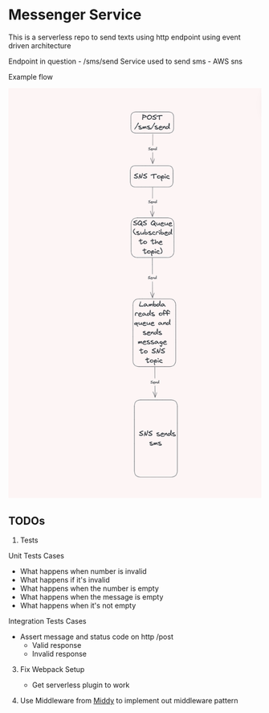 # Messenger Service

This is a serverless repo to send texts using http endpoint using event driven architecture

Endpoint in question -  /sms/send
Service used to send sms - AWS sns

Example flow 

![architecture-flow](./event_flow.png)


## TODOs

1. Tests

Unit Tests Cases

- What happens when number is invalid
- What happens if it's invalid
- What happens when the number is empty
- What happens when the message is empty
- What happens when it's not empty

Integration Tests Cases

- Assert message and status code on http /post
  - Valid response
  - Invalid response

3. Fix Webpack Setup
    - Get serverless plugin to work

4. Use Middleware from [Middy](https://middy.js.org/) to implement out middleware pattern